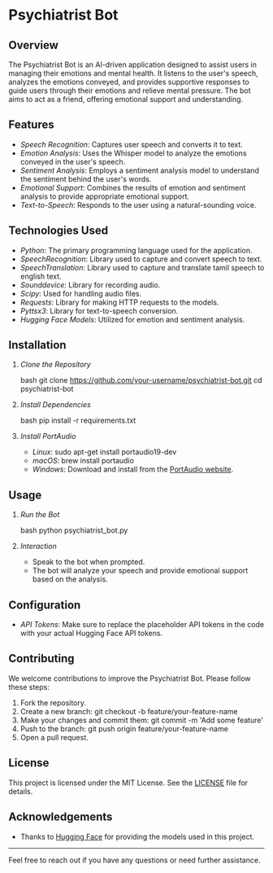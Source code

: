 # Psychiatrist Bot

## Overview

The Psychiatrist Bot is an AI-driven application designed to assist users in managing their emotions and mental health. It listens to the user's speech, analyzes the emotions conveyed, and provides supportive responses to guide users through their emotions and relieve mental pressure. The bot aims to act as a friend, offering emotional support and understanding.

## Features

- *Speech Recognition*: Captures user speech and converts it to text.
- *Emotion Analysis*: Uses the Whisper model to analyze the emotions conveyed in the user's speech.
- *Sentiment Analysis*: Employs a sentiment analysis model to understand the sentiment behind the user's words.
- *Emotional Support*: Combines the results of emotion and sentiment analysis to provide appropriate emotional support.
- *Text-to-Speech*: Responds to the user using a natural-sounding voice.

## Technologies Used

- *Python*: The primary programming language used for the application.
- *SpeechRecognition*: Library used to capture and convert speech to text.
- *SpeechTranslation*: Library used to capture and translate tamil speech to english text.
- *Sounddevice*: Library for recording audio.
- *Scipy*: Used for handling audio files.
- *Requests*: Library for making HTTP requests to the models.
- *Pyttsx3*: Library for text-to-speech conversion.
- *Hugging Face Models*: Utilized for emotion and sentiment analysis.

## Installation

1. *Clone the Repository*

    bash
    git clone https://github.com/your-username/psychiatrist-bot.git
    cd psychiatrist-bot
    

2. *Install Dependencies*

    bash
    pip install -r requirements.txt
    

3. *Install PortAudio*

    - *Linux*: sudo apt-get install portaudio19-dev
    - *macOS*: brew install portaudio
    - *Windows*: Download and install from the [PortAudio website](http://www.portaudio.com/download.html).

## Usage

1. *Run the Bot*

    bash
    python psychiatrist_bot.py
    

2. *Interaction*

    - Speak to the bot when prompted.
    - The bot will analyze your speech and provide emotional support based on the analysis.

## Configuration

- *API Tokens*: Make sure to replace the placeholder API tokens in the code with your actual Hugging Face API tokens.

## Contributing

We welcome contributions to improve the Psychiatrist Bot. Please follow these steps:

1. Fork the repository.
2. Create a new branch: git checkout -b feature/your-feature-name
3. Make your changes and commit them: git commit -m 'Add some feature'
4. Push to the branch: git push origin feature/your-feature-name
5. Open a pull request.

## License

This project is licensed under the MIT License. See the [LICENSE](LICENSE) file for details.

## Acknowledgements

- Thanks to [Hugging Face](https://huggingface.co/) for providing the models used in this project.

---

Feel free to reach out if you have any questions or need further assistance.